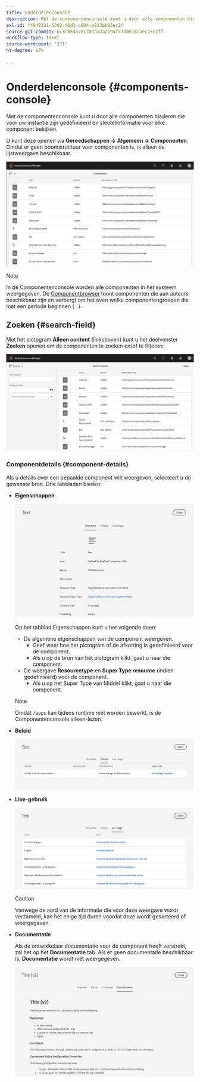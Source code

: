 ```yaml
---
title: Onderdelenconsole
description: Met de componentenconsole kunt u door alle componenten bladeren die voor uw instantie zijn gedefinieerd
exl-id: f4949331-5302-46d3-a004-b813bb95ec2f
source-git-commit: bc3c054e781789aa2a2b94f77b0616caec15e2ff
workflow-type: tm+mt
source-wordcount: '271'
ht-degree: 17%

---
```


# Onderdelenconsole {#components-console}

Met de componentenconsole kunt u door alle componenten bladeren die voor uw instantie zijn gedefinieerd en sleutelinformatie voor elke component bekijken.

U kunt deze openen via **Gereedschappen ->** **Algemeen ->** **Componenten**. Omdat er geen boomstructuur voor componenten is, is alleen de lijstweergave beschikbaar.

![De componentenconsole](/help/sites-cloud/authoring/assets/components-console.png)

>[!NOTE]
>
>In de Componentenconsole worden alle componenten in het systeem weergegeven. De [Componentbrowser](/help/sites-cloud/authoring/fundamentals/environment-tools.md#components-browser) toont componenten die aan auteurs beschikbaar zijn en verbergt om het even welke componentengroepen die met een periode beginnen ( `.`).

## Zoeken {#search-field}

Met het pictogram **Alleen content** (linksboven) kunt u het deelvenster **Zoeken** openen om de componenten te zoeken en/of te filteren:

![Zoeken in de componentenconsole](/help/sites-cloud/authoring/assets/components-console-search.png)

### Componentdetails {#component-details}

Als u details over een bepaalde component wilt weergeven, selecteert u de gewenste bron. Drie tabbladen bieden:

* **Eigenschappen**

  ![Eigenschappen van Componentconsole](/help/sites-cloud/authoring/assets/components-console-properties.png)

  Op het tabblad Eigenschappen kunt u het volgende doen:

   * De algemene eigenschappen van de component weergeven.
      * Geef weer hoe het pictogram of de afkorting is gedefinieerd voor de component. <!-- View how the [icon or abbreviation has been defined](/help/sites-developing/components-basics.md#component-icon-in-touch-ui) for the component.-->
      * Als u op de bron van het pictogram klikt, gaat u naar die component.
   * De weergave **Resourcetype** en **Super Type resource** (indien gedefinieerd) voor de component.
      * Als u op het Super Type van Middel klikt, gaat u naar die component.

  >[!NOTE]
  >
  >Omdat `/apps` kan tijdens runtime niet worden bewerkt, is de Componentenconsole alleen-lezen.

* **Beleid**

  ![Beleid voor componentconsoles](/help/sites-cloud/authoring/assets/components-console-policies.png)

* **Live-gebruik**

  ![Actief gebruik van componenten](/help/sites-cloud/authoring/assets/components-console-live-usage.png)

  >[!CAUTION]
  >
  >Vanwege de aard van de informatie die voor deze weergave wordt verzameld, kan het enige tijd duren voordat deze wordt gesorteerd of weergegeven.

* **Documentatie**

  Als de ontwikkelaar documentatie voor de component heeft verstrekt, zal het op het **Documentatie** tab. Als er geen documentatie beschikbaar is, **Documentatie** wordt niet weergegeven. <!-- If the developer has provided [documentation for the component](/help/sites-developing/developing-components.md#documenting-your-component), it will appear on the **Documentation** tab. If there is no documentation available, the **Documentation** tab will not be shown.-->

  ![Componentdocumentatie](/help/sites-cloud/authoring/assets/components-console-documentation.png)
